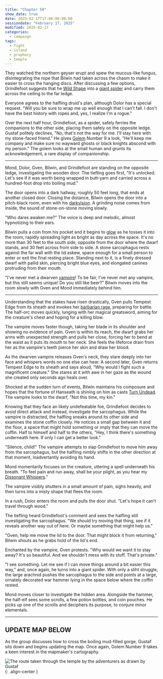 ```yaml
---
title: "Chapter 50"
show_date: true
date: 2025-02-17T17:00:00-00:00
sessiondate: "February 17, 2025"
modified: 2025-02-17
categories:
  - campaign
tags:
  - fight
  - island
  - prophecy
  - temple
---
```


They watched the northern geyser erupt and spew the mucous-like fungus, disintegrating the rope that
Bilwin had taken across the chasm to make it easier to cross the hanging discs. After discussing a few
options, Grindlefoot suggests that he [Wild Shape](https://www.dndbeyond.com/posts/635-druid-101-wild-shape-guide)
into a [giant spider](https://www.dndbeyond.com/monsters/16895-giant-spider) and carry them across the
ceiling to the far ledge.

Everyone agrees to the halfling druid's plan, although Dolor has a special request. "Will you be sure to
wrap me up well enough that I can't fall. I don't have the best history with ropes and, yes, I realize
I'm a rogue."

Over the next half hour, Grindlefoot, as a spider, safely ferries the companions to the other side,
placing them safely on the opposite ledge. Gustaf politely declines, "No, that's not the way for me.
I'll stay here with my stone-faced friend." He gives [Golem](https://www.dndbeyond.com/monsters/16863-flesh-golem)
Number 9 a look, "He'll keep me company and make sure no wayward ghosts or black knights abscond with
my person." The golem looks at the small human and grunts its acknowledgement, a rare display of
companionship.

---

Mond, Dolor, Gven, Bilwin, and Grindlefoot are standing on the opposite ledge, investigating the wooden
door. The tiefling goes first, "It's unlocked. Let's see if it was worth being wrapped in butt-yarn and
carried across a hundred-foot drop into boiling mud."

The door opens into a dark hallway, roughly 50 feet long, that ends at another closed door. Closing the
distance, Bilwin opens the door into a pitch-black room, even with his
[darkvision](https://www.dndbeyond.com/sources/dnd/br-2024/rules-glossary#Darkvision). A grinding noise
comes from inside, the sound of stone-on-stone moving slowly.

"Who dares awaken me?" The voice is deep and melodic, almost hypnotizing to their ears.

Bilwin pulls a coin from his pocket and it begins to [glow](https://www.dndbeyond.com/spells/2619083-daylight)
as he tosses it into the room, rapidly spreading light as bright as day across the space. It's no
more than 30 feet to the south side, opposite from the door where the dwarf stands, and 30 feet across
from side to side. A stone sarcophagus rests against the far wall with the lid askew, space enough for a
small person to enter or exit the final resting place. Standing next to it, is a finely dressed dwarf with
pallid skin, piercing bright blue eyes, and elongated canines protruding from their mouth.

"I've never met a dwarven [vampire](https://www.dndbeyond.com/monsters/17043-vampire)! To be fair,
I've never met any vampire, but this still seems unique! Do you still like beer?" Bilwin moves into
the room slowly with Gven and Mond immediately behind him.

---

<!-- Fight choreography -->

<!-- Initiative rolls:
  Bilwin - 15
  Dolor - 7
  Grindlefoot - 15
  Gven - 21
  Mond - 11
-->

<!-- Round 1 -->

Understanding that the stakes have risen drastically, Gven pulls Tempest Edge from its sheath and invokes
her [barbarian rage](https://www.thegamer.com/dungeons-dragons-dnd-barbarian-rage-explained-guide/),
preparing for battle. The half-orc moves quickly, lunging with her magical greatsword, aiming for the
creature's chest and hoping for a killing blow.

The vampire moves faster though, taking her blade in its shoulder and showing no evidence of pain. Gven
is within its reach, the dwarf grabs her arms with unexpected strength and pulls her close, forcing her
to bend at the waist as it puts its mouth to her neck. She feels the lifeforce drain from her as the
vampire's teeth pierce her skin and draw her blood.

As the dwarven vampire releases Gven's neck, they stare deeply into her face and whispers words no one
else can hear. A second later, Gven returns Tempest Edge to its sheath and says aloud, "Why would I fight
such a magnificent creature." She stares at it with awe in her gaze as the wound she created only seconds
ago heals over.

Shocked at the sudden turn of events, Bilwin maintains his composure and hopes that the fortune of
Hanseath is shining on him as casts [Turn Undead](https://roll20.net/compendium/dnd5e/Cleric#toc_7).
The vampire looks to the dwarf, "Not this time, my kin."

Knowing that they face an likely undefeatable foe, Grindlefoot decides to avoid direct attack and instead,
investigate the sarcophagus. While the vampire is distracted, the halfling sneaks around its other
side and examines the stone coffin closely. He notices a small gap between it and the floor, a space
that might hold something or imply that they can move the coffin. Half to himself and half to the others,
"Hey, I think there's something underneath here. If only I can get a better look."

"Silence, child!" The vampire attempts to slap Grindlefoot to move him away from the sarcophagus, but
the halfling nimbly shifts in the other direction at that moment, inadvertantly avoiding its hand.

Mond momentarily focuses on the creature, uttering a spell underneath his breath.
"To feel pain and run away, shall be your plight, as you hear my
[Dissonant Whispers](https://www.dndbeyond.com/spells/2619104-dissonant-whispers)."

The vampire visibly shutters in a small amount of pain, sighs heavily, and then turns into a misty
shape that flees the room.

In a rush, Dolor enters the room and pulls the door shut. "Let's hope it can't travel through wood."

<!-- Round 1 damage:
  Bilwin - 0
  Dolor - 0
  Grindlefoot - 0
  Gven - 4 piercing + 12 necrotic (max HP reduced by 12 until next long rest)
  Mond - 0
-->

<!-- Round 2 -->

The tiefling heard Grindlefoot's comment and sees the halfling still investigating the sarcophagus.
"We should try moving that thing, see if it reveals another way out of here. Or maybe something that
might help us."

"Gven, help me move the lid to the door. That might block it from returning," Bilwin shouts as he grabs
hold of the lid's end.

Enchanted by the vampire, Gven protests. "Why would we want it to stay away? It's so beautiful. And
we shouldn't mess with its stuff. That's private."

"I see something. Let me see if I can move things around a bit easier this way," and, once again, he
turns into a giant spider. With only a sliht struggle, the large arachnid pushes the sarcophagus to the
side and points at a large, ornately decorated war hammer lying in the space below where the coffin rested.

Mond moves closer to investigate the hidden area. Alongside the hammer, the half-elf sees some scrolls,
a few potion bottles, and coin pouches. He picks up one of the scrolls and deciphers its purpose, to
conjure minor elementals.

<!-- Round 3 -->


---

## UPDATE MAP BELOW

As the group discusses how to cross the boiling mud-filled gorge, Gustaf sits down and begins updating
the map. Once again, Golem Number 9 takes a keen interest in the mapmaker's cartography.

![The route taken through the temple by the adventurers as drawn by Gustaf](/dnd/assets/images/ch49-drawn-map-route-800px.jpeg){: .align-center }

<!-- NOTES -->

<!-- em dash: — | Mac kebyoard shortcut = Option + Shift + Dash (-) -->
<!-- https://oatcookies.neocities.org/dndmoney to convert copper, silver, gold, and more into CP -->
<!-- Frequently used links:
  [Barbarian rage](https://www.thegamer.com/dungeons-dragons-dnd-barbarian-rage-explained-guide/)
  [Bardic inspiration](https://www.dndbeyond.com/classes/1-bard#BardicInspiration-75)
  [Chaos Bolt](https://www.dndbeyond.com/spells/14761-chaos-bolt)
  [eagle eyesight](https://dnd5e.wikidot.com/barbarian:totem-warrior#toc2)
  [Hanseath](https://forgottenrealms.fandom.com/wiki/Hanseath)
  [Hellish Rebuke](https://www.dndbeyond.com/spells/hellish-rebuke)
  [hurdy-gurdy](https://en.wikipedia.org/wiki/Hurdy-gurdy)
  [Mind Spike](http://dnd5e.wikidot.com/spell:mind-spike)
  [Shillelagh](https://www.dndbeyond.com/spells/2249-shillelagh)
  [Spiritual Weapon](https://www.dndbeyond.com/spells/2263-spiritual-weapon)
  [Turn Undead](https://roll20.net/compendium/dnd5e/Cleric#toc_7)
  [Wild Shape](https://www.dndbeyond.com/posts/635-druid-101-wild-shape-guide)
-->
<!--
  Lists of spells for the classes:
    - Bard spells (Bilwin): https://www.dndbeyond.com/spells/class/1-bard
    - Cleric spells (Bilwin): https://www.dndbeyond.com/spells/class/cleric 
    - Druid spells (Grindlefoot): https://www.dndbeyond.com/spells/class/druid
    - Sorcerer spells (Mond): https://www.dndbeyond.com/spells/class/sorcerer
    - Warlock spells (Dolor): https://www.dndbeyond.com/spells/class/warlock
  Monsters: https://www.dndbeyond.com/monsters
  Damage types: https://www.wargamer.com/dnd/damage-types
  Luck (Bilwin): http://dnd5e.wikidot.com/feat:lucky
-->
<!-- Directions on a boat:
  Port = left side
  Starboard = right side
  Bow = front
  Aft = back (inside the ship, on board)
  Stern = back (outside, offboard)
-->
